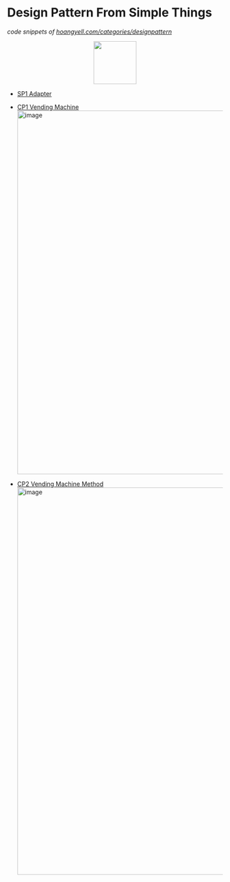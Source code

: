 # Design Pattern From Simple Things

_code snippets of [hoangyell.com/categories/designpattern](https://hoangyell.com/categories/designpattern/)_

<div id="header" align="center">
  <img src="https://i.imgur.com/7NpJX8u.jpg" width="100"/>
</div>

- [SP1 Adapter](https://hoangyell.com/p/sp1-adapter-learn-design-pattern-from-simple-things/)

- [CP1 Vending Machine](https://hoangyell.com/p/cp1-vending-machine-simple-factory-design-pattern-from-simple-things/)
  <img width="849" alt="image" src="https://user-images.githubusercontent.com/7069077/201152775-2ec25d3c-b5a7-4b78-8320-d48dccb59023.png">

- [CP2 Vending Machine Method](https://hoangyell.com/p/cp1-vending-machine-method-factory-method-design-pattern-from-simple-things/)
  <img width="904" alt="image" src="https://user-images.githubusercontent.com/7069077/201270657-b632575e-6f24-40f2-8b40-d776a0ea879b.png">


